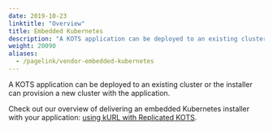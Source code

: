```yaml
---
date: 2019-10-23
linktitle: "Overview"
title: Embedded Kubernetes
description: "A KOTS application can be deployed to an existing cluster or the installer can provision a new cluster with the application."
weight: 20090
aliases: 
  - /pagelink/vendor-embedded-kubernetes
---
```


A KOTS application can be deployed to an existing cluster or the installer can provision a new cluster with the application.

Check out our overview of delivering an embedded Kubernetes installer with your application: [using kURL with Replicated KOTS](https://blog.replicated.com/kurl-with-replicated-kots/).
